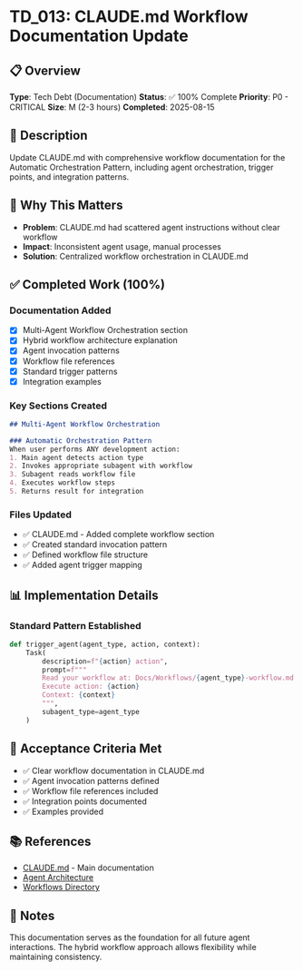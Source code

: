 # TD_013: CLAUDE.md Workflow Documentation Update

## 📋 Overview
**Type**: Tech Debt (Documentation)
**Status**: ✅ 100% Complete
**Priority**: P0 - CRITICAL
**Size**: M (2-3 hours)
**Completed**: 2025-08-15

## 📝 Description
Update CLAUDE.md with comprehensive workflow documentation for the Automatic Orchestration Pattern, including agent orchestration, trigger points, and integration patterns.

## 🎯 Why This Matters
- **Problem**: CLAUDE.md had scattered agent instructions without clear workflow
- **Impact**: Inconsistent agent usage, manual processes
- **Solution**: Centralized workflow orchestration in CLAUDE.md

## ✅ Completed Work (100%)

### Documentation Added
- [x] Multi-Agent Workflow Orchestration section
- [x] Hybrid workflow architecture explanation
- [x] Agent invocation patterns
- [x] Workflow file references
- [x] Standard trigger patterns
- [x] Integration examples

### Key Sections Created
```markdown
## Multi-Agent Workflow Orchestration

### Automatic Orchestration Pattern
When user performs ANY development action:
1. Main agent detects action type
2. Invokes appropriate subagent with workflow
3. Subagent reads workflow file
4. Executes workflow steps
5. Returns result for integration
```

### Files Updated
- ✅ CLAUDE.md - Added complete workflow section
- ✅ Created standard invocation pattern
- ✅ Defined workflow file structure
- ✅ Added agent trigger mapping

## 📊 Implementation Details

### Standard Pattern Established
```python
def trigger_agent(agent_type, action, context):
    Task(
        description=f"{action} action",
        prompt=f"""
        Read your workflow at: Docs/Workflows/{agent_type}-workflow.md
        Execute action: {action}
        Context: {context}
        """,
        subagent_type=agent_type
    )
```

## 🎯 Acceptance Criteria Met
- ✅ Clear workflow documentation in CLAUDE.md
- ✅ Agent invocation patterns defined
- ✅ Workflow file references included
- ✅ Integration points documented
- ✅ Examples provided

## 📚 References
- [CLAUDE.md](../../../CLAUDE.md) - Main documentation
- [Agent Architecture](../../1_Architecture/Agent_Architecture_and_Workflow_Patterns.md)
- [Workflows Directory](../../Workflows/)

## 📝 Notes
This documentation serves as the foundation for all future agent interactions. The hybrid workflow approach allows flexibility while maintaining consistency.